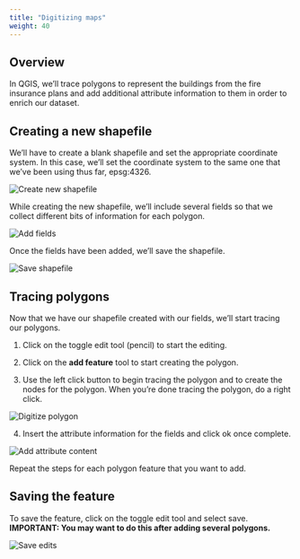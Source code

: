 ```yaml
---
title: "Digitizing maps"
weight: 40
---
```


## Overview

In QGIS, we’ll trace polygons to represent the buildings from the fire insurance plans and add additional attribute information to them in order to enrich our dataset.

## Creating a new shapefile

We’ll have to create a blank shapefile and set the appropriate coordinate system. In this case, we’ll set the coordinate system to the same one that we’ve been using thus far, epsg:4326.

![Create new shapefile](http://drive.google.com/uc?export=view&id=1LDZGCdHNHICO4su5RdCmYFnbF5Z7vBTC)

While creating the new shapefile, we’ll include several fields so that we collect different bits of information for each polygon. 

![Add fields](http://drive.google.com/uc?export=view&id=1JfMXRuJsWZew5hA5_50q9Mh78qUs9FwR)

Once the fields have been added, we’ll save the shapefile.

![Save shapefile](http://drive.google.com/uc?export=view&id=1iM801ScDnWpOmKqjcQnIjXj7F6UBCPXf)

## Tracing polygons

Now that we have our shapefile created with our fields, we’ll start tracing our polygons. 

1. Click on the toggle edit tool (pencil) to start the editing. 

2. Click on the **add feature** tool to start creating the polygon.

3. Use the left click button to begin tracing the polygon and to create the nodes for the polygon. When you’re done tracing the polygon, do a right click. 

![Digitize polygon](http://drive.google.com/uc?export=view&id=14jrPd8cTu9TvHSQF7fDqcW2_mwOlj_t2)

4. Insert the attribute information for the fields and click ok once complete.

![Add attribute content](http://drive.google.com/uc?export=view&id=1z5rWiAy1N4JkBCj1mypXiaCt2B1sHR7T)

Repeat the steps for each polygon feature that you want to add.

## Saving the feature

To save the feature, click on the toggle edit tool and select save. **IMPORTANT: You may want to do this after adding several polygons.**

![Save edits](http://drive.google.com/uc?export=view&id=1v4y41uM0aIjJNfqVItinYCPGmzx9-poC)